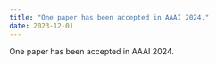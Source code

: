 ```yaml
---
title: "One paper has been accepted in AAAI 2024."
date: 2023-12-01
---
```

One paper has been accepted in AAAI 2024.
